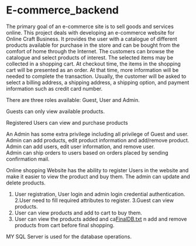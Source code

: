 # E-commerce_backend

The primary goal of an e-commerce site is to sell goods and services online. 
This project deals with developing an e-commerce website for Online Craft Business. 
It provides the user with a catalogue of different products available for purchase in the store and can be bought from the comfort of home through the Internet. 
The customers can browse the catalogue and select products of interest. The selected items may be collected in a shopping cart. 
At checkout time, the items in the shopping cart will be presented as an order.
At that time, more information will be needed to complete the transaction. Usually, the customer will be asked to select a billing address, 
a shipping address, a shipping option, and payment information such as credit card number. 

There are three roles available: Guest, User and Admin.    

Guests can only view available products.   

Registered Users can view and purchase products 

An Admin has some extra privilege including all privilege of Guest and user. 
Admin can add products, edit product information and add/remove product.
Admin can add users, edit user information, and remove user.  
Admin can ship orders to users based on orders placed by sending confirmation mail. 

Online shopping Website has the ability to register Users in the website and make it easier to view the product and buy them. 
The admin can update and delete products. 

1. User registration, User login and admin login credential authentication. 
2.User need to fill required attributes to register. 
3.Guest can view products. 
4. User can view products and add to cart to buy them. 
5. User can view the products added and ca[FinalDB.txt](https://github.com/NeerajaBommareddy/E-commerce_backend/files/10226520/FinalDB.txt)
n add and remove products from cart before final shopping. 

MY SQL Server is used for the database operations. 

